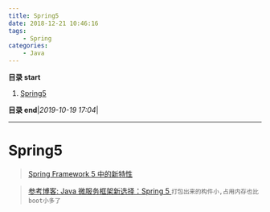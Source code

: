 ```yaml
---
title: Spring5
date: 2018-12-21 10:46:16
tags: 
    - Spring
categories: 
    - Java
---
```


**目录 start**
 
1. [Spring5](#spring5)

**目录 end**|_2019-10-19 17:04_|
****************************************
# Spring5

> [Spring Framework 5 中的新特性](https://www.ibm.com/developerworks/cn/java/j-whats-new-in-spring-framework-5-theedom/index.html)

> [参考博客: Java 微服务框架新选择：Spring 5 ](https://mp.weixin.qq.com/s?__biz=MzAwMDU1MTE1OQ==&mid=2653548625&idx=1&sn=04467345d35dcf057d4bfe8f483c4bdb&chksm=813a61c9b64de8df833751e476f9a17a964dce849159cc5d5c6675e2a68213466b07a5c346d0&scene=21#wechat_redirect)`打包出来的构件小,占用内存也比boot小多了`

